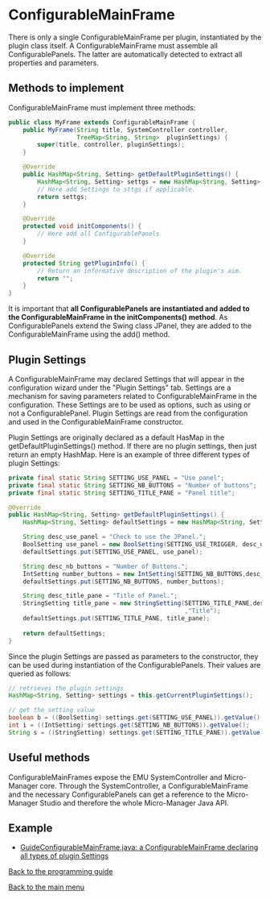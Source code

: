 # ConfigurableMainFrame 

There is only a single ConfigurableMainFrame per plugin, instantiated by the plugin class itself. A ConfigurableMainFrame must assemble all ConfigurablePanels. The latter are automatically detected to extract all properties and parameters.



## Methods to implement

ConfigurableMainFrame must implement three methods:

```java
public class MyFrame extends ConfigurableMainFrame {
	public MyFrame(String title, SystemController controller, 
                   TreeMap<String, String> 	pluginSettings) {
		super(title, controller, pluginSettings);
	}

	@Override
	public HashMap<String, Setting> getDefaultPluginSettings() {
		HashMap<String, Setting> settgs = new HashMap<String, Setting>();
		// Here add Settings to sttgs if applicable.
		return settgs;
	}

	@Override
	protected void initComponents() {
		// Here add all ConfigurablePanels
	}

	@Override
	protected String getPluginInfo() {
		// Return an informative description of the plugin's aim.
		return "";
	}
}
```

It is important that **all ConfigurablePanels are instantiated and added to the ConfigurableMainFrame  in the initComponents() method**. As ConfigurablePanels extend the Swing class JPanel, they are added to the ConfigurableMainFrame using the add() method.



## Plugin Settings  <a name="settings"></a>  

A ConfigurableMainFrame may declared Settings that will appear in the configuration wizard under the "Plugin Settings" tab. Settings are a mechanism for saving parameters related to ConfigurableMainFrame  in the configuration. These Settings are to be used as options, such as using or not a ConfigurablePanel. Plugin Settings are read from the configuration and used in the ConfigurableMainFrame  constructor.

Plugin Settings are originally declared as a default HasMap in the getDefaultPluginSettings() method. If there are no plugin settings, then just return an empty HashMap. Here is an example of three different types of plugin Settings: 

```java
private final static String SETTING_USE_PANEL = "Use panel";
private final static String SETTING_NB_BUTTONS = "Number of buttons";
private final static String SETTING_TITLE_PANE = "Panel title";

@Override
public HashMap<String, Setting> getDefaultPluginSettings() {
	HashMap<String, Setting> defaultSettings = new HashMap<String, Setting>();

    String desc_use_panel = "Check to use the JPanel.";
    BoolSetting use_panel = new BoolSetting(SETTING_USE_TRIGGER, desc_use_panel, true);
    defaultSettings.put(SETTING_USE_PANEL, use_panel);

    String desc_nb_buttons = "Number of Buttons.";
    IntSetting number_buttons = new IntSetting(SETTING_NB_BUTTONS,desc_nb_buttons,4);
    defaultSettings.put(SETTING_NB_BUTTONS, number_buttons);

    String desc_title_pane = "Title of Panel.";
    StringSetting title_pane = new StringSetting(SETTING_TITLE_PANE,desc_title_pane
                                                 ,"Title");
    defaultSettings.put(SETTING_TITLE_PANE, title_pane);
    
	return defaultSettings;
}
```

Since the plugin Settings are passed as parameters to the constructor, they can be used during instantiation of the ConfigurablePanels. Their values are queried as follows:

```java
// retrieves the plugin settings
HashMap<String, Setting> settings = this.getCurrentPluginSettings();

// get the setting value
boolean b = ((BoolSetting) settings.get(SETTING_USE_PANEL)).getValue();
int i = ((IntSetting) settings.get(SETTING_NB_BUTTONS)).getValue();
String s = ((StringSetting) settings.get(SETTING_TITLE_PANE)).getValue();
```



## Useful methods 

ConfigurableMainFrames  expose the EMU SystemController and Micro-Manager core. Through the SystemController, a ConfigurableMainFrame and the necessary ConfigurablePanels can get a reference to the Micro-Manager Studio and therefore the whole Micro-Manager Java API.



## Example

- [GuideConfigurableMainFrame.java: a ConfigurableMainFrame declaring all types of plugin Settings](https://github.com/jdeschamps/EMU-guide/tree/master/guide/src/main/java/de/embl/rieslab/emuguide)



[Back to the programming guide](programmingguide.md)

[Back to the main menu](index.md)